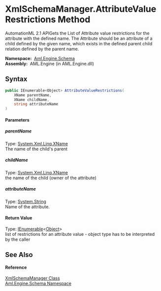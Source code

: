 XmlSchemaManager.AttributeValueRestrictions Method
==================================================
AutomationML 2.1 APIGets the List of Attribute value restrictions for the attribute with the defined name. The Attribute should be an attribute of a child defined by the given name, which exists in the defined parent child relation defined by the parent name.

  **Namespace:**  [Aml.Engine.Schema][1]  
  **Assembly:**  AML.Engine (in AML.Engine.dll)

Syntax
------

```csharp
public IEnumerable<Object> AttributeValueRestrictions(
	XName parentName,
	XName childName,
	string attributeName
)
```

#### Parameters

##### *parentName*
Type: [System.Xml.Linq.XName][2]  
The name of the child's parent

##### *childName*
Type: [System.Xml.Linq.XName][2]  
the name of the child (owner of the attribute)

##### *attributeName*
Type: [System.String][3]  
Name of the attribute.

#### Return Value
Type: [IEnumerable][4]&lt;[Object][5]>  
 list of restrictions for an attribute value - object type has to be interpreted by the caller 

See Also
--------

#### Reference
[XmlSchemaManager Class][6]  
[Aml.Engine.Schema Namespace][1]  

[1]: ../README.md
[2]: https://docs.microsoft.com/dotnet/api/system.xml.linq.xname
[3]: https://docs.microsoft.com/dotnet/api/system.string
[4]: https://docs.microsoft.com/dotnet/api/system.collections.generic.ienumerable-1
[5]: https://docs.microsoft.com/dotnet/api/system.object
[6]: README.md
[7]: https://www.automationml.org
[8]: ../../icons/logoShade.png